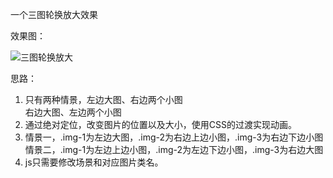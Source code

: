 一个三图轮换放大效果


效果图：

![三图轮换放大](./images/switch-scale.gif)


思路：
1. 只有两种情景，左边大图、右边两个小图  
               右边大图、左边两个小图
2. 通过绝对定位，改变图片的位置以及大小，使用CSS的过渡实现动画。
3. 情景一，.img-1为左边大图，.img-2为右边上边小图，.img-3为右边下边小图  
   情景二，.img-1为左边上边小图，.img-2为左边下边小图，.img-3为右边大图  
4. js只需要修改场景和对应图片类名。